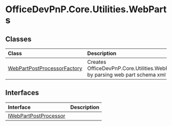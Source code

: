 # OfficeDevPnP.Core.Utilities.WebParts
## Classes
|**Class**|**Description**|
|:-----|:-----|
|[WebPartPostProcessorFactory](OfficeDevPnP.Core.Utilities.WebParts.WebPartPostProcessorFactory.md)| Creates OfficeDevPnP.Core.Utilities.WebParts.IWebPartPostProcessor by parsing web part schema xml |
## Interfaces
|**Interface**|**Description**|
|:-----|:-----|
|[IWebPartPostProcessor](OfficeDevPnP.Core.Utilities.WebParts.IWebPartPostProcessor.md)||
